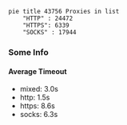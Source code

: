 
```mermaid
pie title 43756 Proxies in list
    "HTTP" : 24472
    "HTTPS": 6339
    "SOCKS" : 17944
```

### Some Info
#### Average Timeout

- mixed: 3.0s
- http: 1.5s
- https: 8.6s
- socks: 6.3s